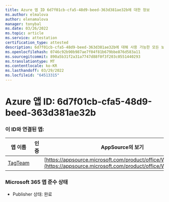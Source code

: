 ```yaml
---
title: Azure 앱 ID 6d7f01cb-cfa5-48d9-beed-363d381ae32b에 대한 정보
ms.author: elmalova
author: elenamalova
manager: tonybal
ms.date: 03/26/2022
ms.topic: article
ms.service: attestation
certification_type: attested
description: 6d7f01cb-cfa5-48d9-beed-363d381ae32b에 대해 사용 가능한 모든 보안 및 규정 준수 정보입니다.
ms.openlocfilehash: 0746c92b90b987ae7f04f81b679bbe876d583a11
ms.sourcegitcommit: 890a5b31f2a31a7747d88f0f3f203c0551440293
ms.translationtype: MT
ms.contentlocale: ko-KR
ms.lasthandoff: 03/29/2022
ms.locfileid: "64513315"
---
```

# <a name="azure-app-id-6d7f01cb-cfa5-48d9-beed-363d381ae32b"></a>Azure 앱 ID: 6d7f01cb-cfa5-48d9-beed-363d381ae32b


### <a name="apps-associated-with-this-id"></a>이 ID와 연결된 앱:
| **앱 이름** | **인증** | **AppSource의 보기** |
|--------------|---------------|-----------------------|
| [TagTeam](../forward/WA200002829.md) |  | [https://appsource.microsoft.com/product/office/WA200002829](https://appsource.microsoft.com/product/office/WA200002829) |

### <a name="microsoft-365-app-compliance-status"></a>Microsoft 365 앱 준수 상태
- Publisher 상태: 완료
